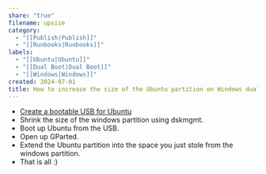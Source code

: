 ```yaml
---
share: "true"
filename: upsize
category:
  - "[[Publish|Publish]]"
  - "[[Runbooks|Runbooks]]"
labels:
  - "[[Ubuntu|Ubuntu]]"
  - "[[Dual Boot|Dual Boot]]"
  - "[[Windows|Windows]]"
created: 2024-07-01
title: How to increase the size of the Ubuntu partition on Windows dual boot
---
```


- [Create a bootable USB for Ubuntu](https://ubuntu.com/tutorials/create-a-usb-stick-on-ubuntu)
- Shrink the size of the windows partition using dskmgmt.
- Boot up Ubuntu from the USB.
- Open up GParted.
- Extend the Ubuntu partition into the space you just stole from the windows partition.
- That is all :)
